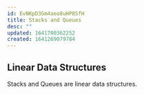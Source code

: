 ```yaml
---
id: EvNKpD3Gm4aeo8uHP8SfH
title: Stacks and Queues
desc: ""
updated: 1641700362252
created: 1641269079784
---
```


## Linear Data Structures

Stacks and Queues are linear data structures.
